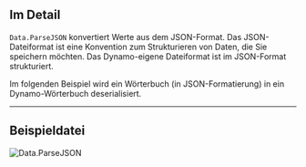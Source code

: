 ## Im Detail
`Data.ParseJSON` konvertiert Werte aus dem JSON-Format. Das JSON-Dateiformat ist eine Konvention zum Strukturieren von Daten, die Sie speichern möchten. Das Dynamo-eigene Dateiformat ist im JSON-Format strukturiert.

Im folgenden Beispiel wird ein Wörterbuch (in JSON-Formatierung) in ein Dynamo-Wörterbuch deserialisiert.
___
## Beispieldatei

![Data.ParseJSON](./DSCore.Data.ParseJSON_img.jpg)
